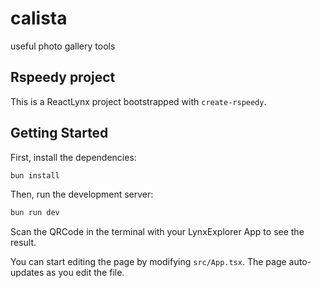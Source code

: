 # calista
useful photo gallery tools

## Rspeedy project

This is a ReactLynx project bootstrapped with `create-rspeedy`.

## Getting Started

First, install the dependencies:

```bash
bun install
```

Then, run the development server:

```bash
bun run dev
```

Scan the QRCode in the terminal with your LynxExplorer App to see the result.

You can start editing the page by modifying `src/App.tsx`. The page auto-updates as you edit the file.
